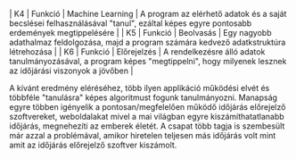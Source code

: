 | K4 | Funkció | Machine Learning | A program az elérhető adatok és a saját becslései felhasználásával "tanul", ezáltal képes egyre pontosabb erdemények megtippelésére |
| K5 | Funkció | Beolvasás | Egy nagyobb adathalmaz feldolgozása, majd a program számára kedvező adatkstruktúra létrehozása |
| K6 | Funkció | Előrejelzés | A rendelkezésre álló adatok tanulmányozásával, a program képes "megtippelni", hogy milyenek lesznek az időjárási viszonyok a jövőben |

A kívánt eredmény eléréséhez, több ilyen applikáció működési elvét és többféle "tanulásra" képes algoritmust fogunk tanulmányozni.
Manapság egyre többen igényelik a pontosan/megfelelően működő időjárás előrejelző szoftvereket, weboldalakat mivel a mai világban egyre kiszámíthatatlanabb időjárás, megnehezíti az emberek életét.
A csapat több tagja is szembesült már azzal a problémával, amikor hiretelen teljesen más időjárás volt mint amit az időjárás előrejelző szoftver kiszámolt.